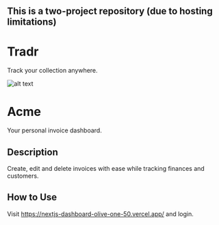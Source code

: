 ## This is a two-project repository (due to hosting limitations)

# Tradr

Track your collection anywhere.

![alt text](https://github.com/jjacobwow3/nextjs-dashboard/blob/master/public/opengraph-image.png)
# Acme

Your personal invoice dashboard.
## Description

Create, edit and delete invoices with ease while tracking finances and customers.
## How to Use

Visit https://nextjs-dashboard-olive-one-50.vercel.app/ and login.
